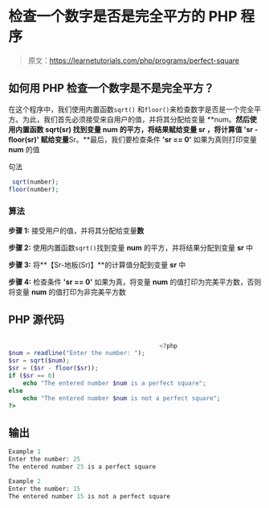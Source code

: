 # 检查一个数字是否是完全平方的 PHP 程序

> 原文：<https://learnetutorials.com/php/programs/perfect-square>

## 如何用 PHP 检查一个数字是不是完全平方？

在这个程序中，我们使用内置函数`sqrt()` 和`floor()`来检查数字是否是一个完全平方。为此，我们首先必须接受来自用户的值，并将其分配给变量 **num。**然后使用内置函数 **sqrt(sr)** 找到变量 **num** 的平方，将结果赋给变量 **sr** ，将计算值 **'sr - floor(sr)'** 赋给变量**Sr。**最后，我们要检查条件 **'sr == 0'** 如果为真则打印变量 **num** 的值

句法

```php
 sqrt(number);
floor(number); 

```

### 算法

**步骤 1:** 接受用户的值，并将其分配给变量**数**

**步骤 2:** 使用内置函数`sqrt()`找到变量 **num** 的平方，并将结果分配到变量 **sr** 中

**步骤 3:** 将**【Sr-地板(Sr)】**的计算值分配到变量 **sr** 中

**步骤 4:** 检查条件 **'sr == 0'** 如果为真，将变量 **num** 的值打印为完美平方数，否则将变量 **num** 的值打印为非完美平方数

## PHP 源代码

```php

                                          <?php
$num = readline("Enter the number: ");
$sr = sqrt($num);
$sr = ($sr - floor($sr));
if ($sr == 0)
    echo "The entered number $num is a perfect square";
else
    echo "The entered number $num is not a perfect square";
?>

```

## 输出

```php
Example 1
Enter the number: 25
The entered number 25 is a perfect square

Example 2
Enter the number: 15
The entered number 15 is not a perfect square
```